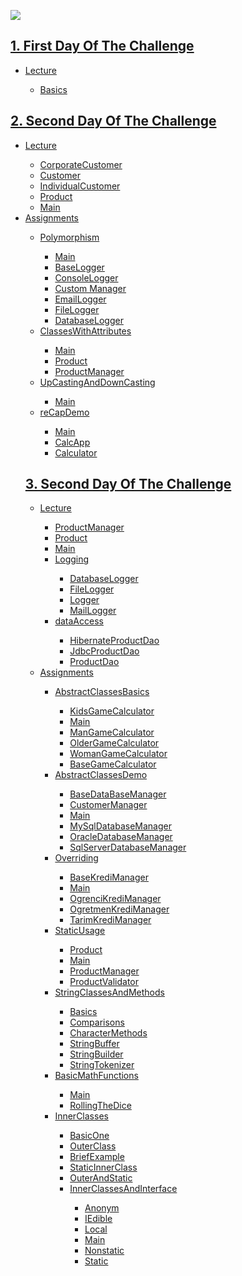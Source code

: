 <a href="https://www.linkpicture.com/view.php?img=LPic6342dfd0d841c12133990"><img src="https://www.linkpicture.com/q/Ekran-1.png" type="image"></a>

<!-- First Day Of The Challenge -->
<h2><a href="https://github.com/bedirhantong/Java_Software_Developer_Training_Camp_2022/tree/master/src/com/Bedirhan/FirstDayOfTheChallenge">1. First Day Of The Challenge </a></h2>
<ul>
    <li><a href="https://github.com/bedirhantong/Java_Software_Developer_Training_Camp_2022/tree/master/src/com/Bedirhan/FirstDayOfTheChallenge/Codes">Lecture</a></li>
        <ul>
            <li><a href="https://github.com/bedirhantong/Java_Software_Developer_Training_Camp_2022/blob/master/src/com/Bedirhan/FirstDayOfTheChallenge/Codes/Main.java">Basics</a> </li>
        </ul> 
</ul>

<!-- Second Day Of The Challenge-->
<h2><a href="https://github.com/bedirhantong/Java_Software_Developer_Training_Camp_2022/tree/master/src/com/Bedirhan/SecondDayOfTheChallenge">2. Second Day Of The Challenge</a></h2>
<ul>
<li><a href="https://github.com/bedirhantong/Java_Software_Developer_Training_Camp_2022/tree/master/src/com/Bedirhan/SecondDayOfTheChallenge/oop1">Lecture</a></li>
<ul>
<li><a href="https://github.com/bedirhantong/Java_Software_Developer_Training_Camp_2022/blob/master/src/com/Bedirhan/SecondDayOfTheChallenge/oop1/CorporateCustomer.java">CorporateCustomer</a> </li>
<li><a href="https://github.com/bedirhantong/Java_Software_Developer_Training_Camp_2022/blob/master/src/com/Bedirhan/SecondDayOfTheChallenge/oop1/Customer.java">Customer</a> </li>
<li><a href="https://github.com/bedirhantong/Java_Software_Developer_Training_Camp_2022/blob/master/src/com/Bedirhan/SecondDayOfTheChallenge/oop1/IndividualCustomer.java">IndividualCustomer</a> </li>
<li><a href="https://github.com/bedirhantong/Java_Software_Developer_Training_Camp_2022/blob/master/src/com/Bedirhan/SecondDayOfTheChallenge/oop1/Product.java">Product</a> </li>
<li><a href="https://github.com/bedirhantong/Java_Software_Developer_Training_Camp_2022/blob/master/src/com/Bedirhan/SecondDayOfTheChallenge/oop1/Main.java">Main</a></li>
</ul>
<li><a href = https://github.com/bedirhantong/Java_Software_Developer_Training_Camp_2022/tree/master/src/com/Bedirhan/SecondDayOfTheChallenge/Homework/classes> Assignments </a></li>
<ul>
<li><a href=https://github.com/bedirhantong/Java_Software_Developer_Training_Camp_2022/tree/master/src/com/Bedirhan/SecondDayOfTheChallenge/Homework/classes/Polymorphism/PolymorphismDemo>Polymorphism</a></li>
<ul>
<li><a href="https://github.com/bedirhantong/Java_Software_Developer_Training_Camp_2022/blob/master/src/com/Bedirhan/SecondDayOfTheChallenge/Homework/classes/Polymorphism/PolymorphismDemo/Main.java">Main</a> </li>
<li><a href="https://github.com/bedirhantong/Java_Software_Developer_Training_Camp_2022/blob/master/src/com/Bedirhan/SecondDayOfTheChallenge/Homework/classes/Polymorphism/PolymorphismDemo/BaseLogger.java">BaseLogger</a> </li>
<li><a href="https://github.com/bedirhantong/Java_Software_Developer_Training_Camp_2022/blob/master/src/com/Bedirhan/SecondDayOfTheChallenge/Homework/classes/Polymorphism/PolymorphismDemo/ConsoleLogger.java">ConsoleLogger</a></li>
<li><a href="https://github.com/bedirhantong/Java_Software_Developer_Training_Camp_2022/blob/master/src/com/Bedirhan/SecondDayOfTheChallenge/Homework/classes/Polymorphism/PolymorphismDemo/CustomerManager.java">Custom Manager</a> </li>
<li><a href="https://github.com/bedirhantong/Java_Software_Developer_Training_Camp_2022/blob/master/src/com/Bedirhan/SecondDayOfTheChallenge/Homework/classes/Polymorphism/PolymorphismDemo/EmailLogger.java">EmailLogger</a> </li>
<li><a href="https://github.com/bedirhantong/Java_Software_Developer_Training_Camp_2022/blob/master/src/com/Bedirhan/SecondDayOfTheChallenge/Homework/classes/Polymorphism/PolymorphismDemo/FileLogger.java">FileLogger</a> </li>
<li><a href="https://github.com/bedirhantong/Java_Software_Developer_Training_Camp_2022/blob/master/src/com/Bedirhan/SecondDayOfTheChallenge/Homework/classes/Polymorphism/PolymorphismDemo/DataBaseLogger.java">DatabaseLogger</a></li>
</ul>   
<li><a href=https://github.com/bedirhantong/Java_Software_Developer_Training_Camp_2022/tree/master/src/com/Bedirhan/SecondDayOfTheChallenge/Homework/classes/classesWithAttributes>ClassesWithAttributes</a></li>
<ul>
<li><a href="https://github.com/bedirhantong/Java_Software_Developer_Training_Camp_2022/blob/master/src/com/Bedirhan/SecondDayOfTheChallenge/Homework/classes/classesWithAttributes/Main.java">Main</a> </li>
<li><a href="https://github.com/bedirhantong/Java_Software_Developer_Training_Camp_2022/blob/master/src/com/Bedirhan/SecondDayOfTheChallenge/Homework/classes/classesWithAttributes/Product.java">Product</a> </li>
<li><a href="https://github.com/bedirhantong/Java_Software_Developer_Training_Camp_2022/blob/master/src/com/Bedirhan/SecondDayOfTheChallenge/Homework/classes/classesWithAttributes/ProductManager.java">ProductManager</a></li>
</ul>
<li><a href=https://github.com/bedirhantong/Java_Software_Developer_Training_Camp_2022/tree/master/src/com/Bedirhan/SecondDayOfTheChallenge/Homework/classes/UpCastingDownCasting>UpCastingAndDownCasting</a></li>
<ul>
<li><a href="https://github.com/bedirhantong/Java_Software_Developer_Training_Camp_2022/blob/master/src/com/Bedirhan/SecondDayOfTheChallenge/Homework/classes/UpCastingDownCasting/Main.java">Main</a> </li>
</ul>
<li><a href=https://github.com/bedirhantong/Java_Software_Developer_Training_Camp_2022/tree/master/src/com/Bedirhan/SecondDayOfTheChallenge/Homework/classes/reCapDemo_Classes>reCapDemo</a></li>
<ul>
<li><a href="https://github.com/bedirhantong/Java_Software_Developer_Training_Camp_2022/blob/master/src/com/Bedirhan/SecondDayOfTheChallenge/Homework/classes/reCapDemo_Classes/Main.java">Main</a> </li>
<li><a href="https://github.com/bedirhantong/Java_Software_Developer_Training_Camp_2022/blob/master/src/com/Bedirhan/SecondDayOfTheChallenge/Homework/classes/reCapDemo_Classes/CalcApp.java">CalcApp</a> </li>
<li><a href="https://github.com/bedirhantong/Java_Software_Developer_Training_Camp_2022/blob/master/src/com/Bedirhan/SecondDayOfTheChallenge/Homework/classes/reCapDemo_Classes/Calculator.java">Calculator</a></li>
</ul>      
</ul>
<!-- Third Day Of The Challenge-->
<h2><a href="https://github.com/bedirhantong/Java_Software_Developer_Training_Camp_2022/tree/master/src/com/Bedirhan/ThirdDayOfTheChallenge">3. Second Day Of The Challenge</a></h2>
<ul>
<li><a href="https://github.com/bedirhantong/Java_Software_Developer_Training_Camp_2022/tree/master/src/com/Bedirhan/ThirdDayOfTheChallenge/oopWithNLayeredApp">Lecture</a></li>
<ul>
<li><a href="https://github.com/bedirhantong/Java_Software_Developer_Training_Camp_2022/blob/master/src/com/Bedirhan/ThirdDayOfTheChallenge/oopWithNLayeredApp/business/ProductManager.java">ProductManager</a> </li>
<li><a href="https://github.com/bedirhantong/Java_Software_Developer_Training_Camp_2022/blob/master/src/com/Bedirhan/ThirdDayOfTheChallenge/oopWithNLayeredApp/entities/Product.java">Product</a> </li>
<li><a href="https://github.com/bedirhantong/Java_Software_Developer_Training_Camp_2022/blob/master/src/com/Bedirhan/ThirdDayOfTheChallenge/oopWithNLayeredApp/Main.java">Main</a></li>
<li><a href="https://github.com/bedirhantong/Java_Software_Developer_Training_Camp_2022/tree/master/src/com/Bedirhan/ThirdDayOfTheChallenge/oopWithNLayeredApp/core/Logging">Logging</a></li>
<ul>
<li><a href="https://github.com/bedirhantong/Java_Software_Developer_Training_Camp_2022/blob/master/src/com/Bedirhan/ThirdDayOfTheChallenge/oopWithNLayeredApp/core/Logging/DatabaseLogger.java">DatabaseLogger</a> </li>
<li><a href="https://github.com/bedirhantong/Java_Software_Developer_Training_Camp_2022/blob/master/src/com/Bedirhan/ThirdDayOfTheChallenge/oopWithNLayeredApp/core/Logging/FileLogger.java">FileLogger</a> </li>
<li><a href="https://github.com/bedirhantong/Java_Software_Developer_Training_Camp_2022/blob/master/src/com/Bedirhan/ThirdDayOfTheChallenge/oopWithNLayeredApp/core/Logging/Logger.java">Logger</a></li>
<li><a href="https://github.com/bedirhantong/Java_Software_Developer_Training_Camp_2022/blob/master/src/com/Bedirhan/ThirdDayOfTheChallenge/oopWithNLayeredApp/core/Logging/MailLogger.java">MailLogger</a></li>
</ul>
<li><a href="https://github.com/bedirhantong/Java_Software_Developer_Training_Camp_2022/tree/master/src/com/Bedirhan/ThirdDayOfTheChallenge/oopWithNLayeredApp/dataAccess">dataAccess</a></li>
<ul>
<li><a href="https://github.com/bedirhantong/Java_Software_Developer_Training_Camp_2022/blob/master/src/com/Bedirhan/ThirdDayOfTheChallenge/oopWithNLayeredApp/dataAccess/HibernateProductDao.java">HibernateProductDao</a> </li>
<li><a href="https://github.com/bedirhantong/Java_Software_Developer_Training_Camp_2022/blob/master/src/com/Bedirhan/ThirdDayOfTheChallenge/oopWithNLayeredApp/dataAccess/JdbcProductDao.java">JdbcProductDao</a> </li>
<li><a href="https://github.com/bedirhantong/Java_Software_Developer_Training_Camp_2022/blob/master/src/com/Bedirhan/ThirdDayOfTheChallenge/oopWithNLayeredApp/dataAccess/ProductDao.java">ProductDao</a></li>
</ul>
</ul>
<li><a href="https://github.com/bedirhantong/Java_Software_Developer_Training_Camp_2022/tree/master/src/com/Bedirhan/ThirdDayOfTheChallenge/Homeworks/Odev2">Assignments</a></li>
<ul>
<li><a href="https://github.com/bedirhantong/Java_Software_Developer_Training_Camp_2022/tree/master/src/com/Bedirhan/ThirdDayOfTheChallenge/Homeworks/Odev2/AbstractClasses">AbstractClassesBasics</a></li>
<ul>
<li><a href="https://github.com/bedirhantong/Java_Software_Developer_Training_Camp_2022/blob/master/src/com/Bedirhan/ThirdDayOfTheChallenge/Homeworks/Odev2/AbstractClasses/KidsGameCalculator.java">KidsGameCalculator</a> </li>
<li><a href="https://github.com/bedirhantong/Java_Software_Developer_Training_Camp_2022/blob/master/src/com/Bedirhan/ThirdDayOfTheChallenge/Homeworks/Odev2/AbstractClasses/Main.java">Main</a> </li>
<li><a href="https://github.com/bedirhantong/Java_Software_Developer_Training_Camp_2022/blob/master/src/com/Bedirhan/ThirdDayOfTheChallenge/Homeworks/Odev2/AbstractClasses/ManGameCalculator.java">ManGameCalculator</a></li>
<li><a href="https://github.com/bedirhantong/Java_Software_Developer_Training_Camp_2022/blob/master/src/com/Bedirhan/ThirdDayOfTheChallenge/Homeworks/Odev2/AbstractClasses/OlderGameCalculator.java">OlderGameCalculator</a></li>
<li><a href="https://github.com/bedirhantong/Java_Software_Developer_Training_Camp_2022/blob/master/src/com/Bedirhan/ThirdDayOfTheChallenge/Homeworks/Odev2/AbstractClasses/WomanGameCalculator.java">WomanGameCalculator</a></li>
<li><a href="https://github.com/bedirhantong/Java_Software_Developer_Training_Camp_2022/blob/master/src/com/Bedirhan/ThirdDayOfTheChallenge/Homeworks/Odev2/AbstractClasses/BaseGameCalculator.java">BaseGameCalculator</a></li>
</ul>
<li><a href="https://github.com/bedirhantong/Java_Software_Developer_Training_Camp_2022/tree/master/src/com/Bedirhan/ThirdDayOfTheChallenge/Homeworks/Odev2/AbstractClasses/abstractDemo">AbstractClassesDemo</a></li>
<ul>
<li><a href="https://github.com/bedirhantong/Java_Software_Developer_Training_Camp_2022/blob/master/src/com/Bedirhan/ThirdDayOfTheChallenge/Homeworks/Odev2/AbstractClasses/abstractDemo/BaseDatabaseManager.java">BaseDataBaseManager</a> </li>
<li><a href="https://github.com/bedirhantong/Java_Software_Developer_Training_Camp_2022/blob/master/src/com/Bedirhan/ThirdDayOfTheChallenge/Homeworks/Odev2/AbstractClasses/abstractDemo/CustomerManager.java">CustomerManager</a> </li>
<li><a href="https://github.com/bedirhantong/Java_Software_Developer_Training_Camp_2022/blob/master/src/com/Bedirhan/ThirdDayOfTheChallenge/Homeworks/Odev2/AbstractClasses/abstractDemo/Main.java">Main</a></li>
<li><a href="https://github.com/bedirhantong/Java_Software_Developer_Training_Camp_2022/blob/master/src/com/Bedirhan/ThirdDayOfTheChallenge/Homeworks/Odev2/AbstractClasses/abstractDemo/MySqlDataBaseManager.java">MySqlDatabaseManager</a></li>
<li><a href="https://github.com/bedirhantong/Java_Software_Developer_Training_Camp_2022/blob/master/src/com/Bedirhan/ThirdDayOfTheChallenge/Homeworks/Odev2/AbstractClasses/abstractDemo/OracleDatabaseManager.java">OracleDatabaseManager</a></li>
<li><a href="https://github.com/bedirhantong/Java_Software_Developer_Training_Camp_2022/blob/master/src/com/Bedirhan/ThirdDayOfTheChallenge/Homeworks/Odev2/AbstractClasses/abstractDemo/SqlServerDatabaseManager.java">SqlServerDatabaseManager</a></li>
</ul>
<li><a href="https://github.com/bedirhantong/Java_Software_Developer_Training_Camp_2022/tree/master/src/com/Bedirhan/ThirdDayOfTheChallenge/Homeworks/Odev2/Overriding">Overriding</a></li>
<ul>
<li><a href="https://github.com/bedirhantong/Java_Software_Developer_Training_Camp_2022/blob/master/src/com/Bedirhan/ThirdDayOfTheChallenge/Homeworks/Odev2/Overriding/BaseKrediManager.java">BaseKrediManager</a> </li>
<li><a href="https://github.com/bedirhantong/Java_Software_Developer_Training_Camp_2022/blob/master/src/com/Bedirhan/ThirdDayOfTheChallenge/Homeworks/Odev2/Overriding/Main.java">Main</a> </li>
<li><a href="https://github.com/bedirhantong/Java_Software_Developer_Training_Camp_2022/blob/master/src/com/Bedirhan/ThirdDayOfTheChallenge/Homeworks/Odev2/Overriding/OgrenciKrediManager.java">OgrenciKrediManager</a></li>
<li><a href="https://github.com/bedirhantong/Java_Software_Developer_Training_Camp_2022/blob/master/src/com/Bedirhan/ThirdDayOfTheChallenge/Homeworks/Odev2/Overriding/OgretmenKrediManager.java">OgretmenKrediManager</a></li>
<li><a href="https://github.com/bedirhantong/Java_Software_Developer_Training_Camp_2022/blob/master/src/com/Bedirhan/ThirdDayOfTheChallenge/Homeworks/Odev2/Overriding/TarimKrediManager.java">TarimKrediManager</a></li>
</ul>
<li><a href="https://github.com/bedirhantong/Java_Software_Developer_Training_Camp_2022/tree/master/src/com/Bedirhan/ThirdDayOfTheChallenge/Homeworks/Odev2/staticDemo">StaticUsage</a></li>
<ul>
<li><a href="https://github.com/bedirhantong/Java_Software_Developer_Training_Camp_2022/blob/master/src/com/Bedirhan/ThirdDayOfTheChallenge/Homeworks/Odev2/staticDemo/Product.java">Product</a> </li>
<li><a href="https://github.com/bedirhantong/Java_Software_Developer_Training_Camp_2022/blob/master/src/com/Bedirhan/ThirdDayOfTheChallenge/Homeworks/Odev2/staticDemo/Main.java">Main</a> </li>
<li><a href="https://github.com/bedirhantong/Java_Software_Developer_Training_Camp_2022/blob/master/src/com/Bedirhan/ThirdDayOfTheChallenge/Homeworks/Odev2/staticDemo/ProductManager.java">ProductManager</a></li>
<li><a href="https://github.com/bedirhantong/Java_Software_Developer_Training_Camp_2022/blob/master/src/com/Bedirhan/ThirdDayOfTheChallenge/Homeworks/Odev2/staticDemo/ProductValidator.java">ProductValidator</a></li>
</ul>
<li><a href="https://github.com/bedirhantong/Java_Software_Developer_Training_Camp_2022/tree/master/src/com/Bedirhan/ThirdDayOfTheChallenge/Homeworks/Odev2/StringClassesMethods">StringClassesAndMethods</a></li>
<ul>
<li><a href="https://github.com/bedirhantong/Java_Software_Developer_Training_Camp_2022/blob/master/src/com/Bedirhan/ThirdDayOfTheChallenge/Homeworks/Odev2/StringClassesMethods/StringSinifinaGris.java">Basics</a></li>
<li><a href="https://github.com/bedirhantong/Java_Software_Developer_Training_Camp_2022/blob/master/src/com/Bedirhan/ThirdDayOfTheChallenge/Homeworks/Odev2/StringClassesMethods/ComparisonCont.java">Comparisons</a> </li>
<li><a href="https://github.com/bedirhantong/Java_Software_Developer_Training_Camp_2022/blob/master/src/com/Bedirhan/ThirdDayOfTheChallenge/Homeworks/Odev2/StringClassesMethods/KarakterMetodlari.java">CharacterMethods</a> </li>
<li><a href="https://github.com/bedirhantong/Java_Software_Developer_Training_Camp_2022/blob/master/src/com/Bedirhan/ThirdDayOfTheChallenge/Homeworks/Odev2/StringClassesMethods/StringBuffferDemo.java">StringBuffer</a></li>
<li><a href="https://github.com/bedirhantong/Java_Software_Developer_Training_Camp_2022/blob/master/src/com/Bedirhan/ThirdDayOfTheChallenge/Homeworks/Odev2/StringClassesMethods/StringBuilderDemo.java">StringBuilder</a></li>
<li><a href="https://github.com/bedirhantong/Java_Software_Developer_Training_Camp_2022/blob/master/src/com/Bedirhan/ThirdDayOfTheChallenge/Homeworks/Odev2/StringClassesMethods/StringTokenizerDemo.java">StringTokenizer</a></li>
</ul>
<li><a href="https://github.com/bedirhantong/Java_Software_Developer_Training_Camp_2022/tree/master/src/com/Bedirhan/ThirdDayOfTheChallenge/Homeworks/Odev2/Example1">BasicMathFunctions</a></li>
<ul>
<li><a href="https://github.com/bedirhantong/Java_Software_Developer_Training_Camp_2022/blob/master/src/com/Bedirhan/ThirdDayOfTheChallenge/Homeworks/Odev2/Example1/Main.java">Main</a> </li>
<li><a href="https://github.com/bedirhantong/Java_Software_Developer_Training_Camp_2022/blob/master/src/com/Bedirhan/ThirdDayOfTheChallenge/Homeworks/Odev2/Example1/ZarAtma.java">RollingTheDice</a> </li>
</ul>
<li><a href="https://github.com/bedirhantong/Java_Software_Developer_Training_Camp_2022/tree/master/src/com/Bedirhan/ThirdDayOfTheChallenge/Homeworks/Odev2/AbstractClasses/abstractDemo">InnerClasses</a></li>
<ul>
<li><a href="https://github.com/bedirhantong/Java_Software_Developer_Training_Camp_2022/blob/master/src/com/Bedirhan/ThirdDayOfTheChallenge/Homeworks/Odev2/InnerClasses/Example1/IslemYap.java">BasicOne</a> </li>
<li><a href="https://github.com/bedirhantong/Java_Software_Developer_Training_Camp_2022/blob/master/src/com/Bedirhan/ThirdDayOfTheChallenge/Homeworks/Odev2/InnerClasses/Example2/OuterClass.java">OuterClass</a> </li>
<li><a href="https://github.com/bedirhantong/Java_Software_Developer_Training_Camp_2022/blob/master/src/com/Bedirhan/ThirdDayOfTheChallenge/Homeworks/Odev2/InnerClasses/Example3/DahiliSinifOrnegi.java">BriefExample</a></li>
<li><a href="https://github.com/bedirhantong/Java_Software_Developer_Training_Camp_2022/blob/master/src/com/Bedirhan/ThirdDayOfTheChallenge/Homeworks/Odev2/InnerClasses/Example4/IslemYap.java">StaticInnerClass</a></li>
<li><a href="https://github.com/bedirhantong/Java_Software_Developer_Training_Camp_2022/blob/master/src/com/Bedirhan/ThirdDayOfTheChallenge/Homeworks/Odev2/InnerClasses/Example5/IslemYap.java">OuterAndStatic</a></li>
<li><a href="https://github.com/bedirhantong/Java_Software_Developer_Training_Camp_2022/tree/master/src/com/Bedirhan/ThirdDayOfTheChallenge/Homeworks/Odev2/InnerClasses/Example6">InnerClassesAndInterface</a></li>
<ul>
<li><a href="https://github.com/bedirhantong/Java_Software_Developer_Training_Camp_2022/blob/master/src/com/Bedirhan/ThirdDayOfTheChallenge/Homeworks/Odev2/InnerClasses/Example6/Anonym.java">Anonym</a> </li>
<li><a href="https://github.com/bedirhantong/Java_Software_Developer_Training_Camp_2022/blob/master/src/com/Bedirhan/ThirdDayOfTheChallenge/Homeworks/Odev2/InnerClasses/Example6/IEdible.java">IEdible</a> </li>
<li><a href="https://github.com/bedirhantong/Java_Software_Developer_Training_Camp_2022/blob/master/src/com/Bedirhan/ThirdDayOfTheChallenge/Homeworks/Odev2/InnerClasses/Example6/Local.java">Local</a></li>
<li><a href="https://github.com/bedirhantong/Java_Software_Developer_Training_Camp_2022/blob/master/src/com/Bedirhan/ThirdDayOfTheChallenge/Homeworks/Odev2/InnerClasses/Example6/Main.java">Main</a></li>
<li><a href="https://github.com/bedirhantong/Java_Software_Developer_Training_Camp_2022/blob/master/src/com/Bedirhan/ThirdDayOfTheChallenge/Homeworks/Odev2/InnerClasses/Example6/Nonstatic.java">Nonstatic</a></li>
<li><a href="https://github.com/bedirhantong/Java_Software_Developer_Training_Camp_2022/blob/master/src/com/Bedirhan/ThirdDayOfTheChallenge/Homeworks/Odev2/InnerClasses/Example6/Static.java">Static</a></li>
</ul>
</ul>
</ul>    
</ul>
</ul>
